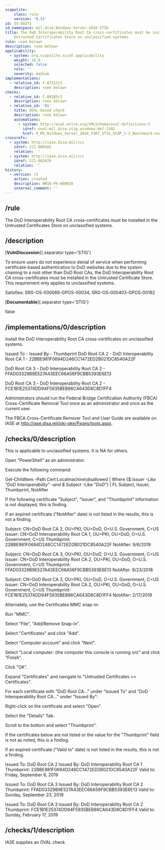 ```yaml
---
scapolite:
    class: rule
    version: '0.51'
id: SV-88271
id_namespace: mil.disa.Windows-Server-2016-STIG
title: The DoD Interoperability Root CA cross-certificates must be installed in the
    Untrusted Certificates Store on unclassified systems.
rule: <see below>
description: <see below>
applicability:
  - system: org.scapolite.xccdf.applicability
    weight: 10.0
    selected: false
    role: ''
    severity: medium
implementations:
  - relative_id: F-87313r2
    description: <see below>
checks:
  - relative_id: C-80185r2
    description: <see below>
  - relative_id: '01'
    title: OVAL-based check
    description: <see below>
    automations:
      - system: http://oval.mitre.org/XMLSchema/oval-definitions-5
        idref: oval:mil.disa.stig.windows:def:1102
        href: U_MS_Windows_Server_2016_V1R7_STIG_SCAP_1-2_Benchmark-oval.xml
crossrefs:
  - system: http://iase.disa.mil/cci
    idref: CCI-000185
    relation: ''
  - system: http://iase.disa.mil/cci
    idref: CCI-002470
    relation: ''
history:
  - version: r2
    action: created
    description: WN16-PK-000020
    internal_comment: ''
---
```



## /rule

The DoD Interoperability Root CA cross-certificates must be installed in the Untrusted Certificates Store on unclassified systems.

## /description

[**VulnDiscussion**]{.separator type='STIG'}

To ensure users do not experience denial of service when performing certificate-based authentication to DoD websites due to the system chaining to a root other than DoD Root CAs, the DoD Interoperability Root CA cross-certificates must be installed in the Untrusted Certificate Store. This requirement only applies to unclassified systems.

Satisfies: SRG-OS-000066-GPOS-00034, SRG-OS-000403-GPOS-00182

[**Documentable**]{.separator type='STIG'}

false

## /implementations/0/description

Install the DoD Interoperability Root CA cross-certificates on unclassified systems.

Issued To - Issued By - Thumbprint
DoD Root CA 2 - DoD Interoperability Root CA 1 - 22BBE981F0694D246CC1472ED2B021DC8540A22F

DoD Root CA 3 - DoD Interoperability Root CA 2 - FFAD03329B9E527A43EEC66A56F9CBB5393E6E13

DoD Root CA 3 - DoD Interoperability Root CA 2 - FCE1B1E25374DD94F5935BEB86CA643D8C8D1FF4

Administrators should run the Federal Bridge Certification Authority (FBCA) Cross-Certificate Removal Tool once as an administrator and once as the current user.

The FBCA Cross-Certificate Remover Tool and User Guide are available on IASE at http://iase.disa.mil/pki-pke/Pages/tools.aspx.

## /checks/0/description

This is applicable to unclassified systems. It is NA for others.

Open "PowerShell" as an administrator.

Execute the following command:

Get-ChildItem -Path Cert:Localmachine\disallowed | Where {$_.Issuer -Like "*DoD Interoperability*" -and $_.Subject -Like "*DoD*"} | FL Subject, Issuer, Thumbprint, NotAfter

If the following certificate "Subject", "Issuer", and "Thumbprint" information is not displayed, this is finding.

If an expired certificate ("NotAfter" date) is not listed in the results, this is not a finding.

Subject: CN=DoD Root CA 2, OU=PKI, OU=DoD, O=U.S. Government, C=US
Issuer: CN=DoD Interoperability Root CA 1, OU=PKI, OU=DoD, O=U.S. Government, C=US
Thumbprint: 22BBE981F0694D246CC1472ED2B021DC8540A22F
NotAfter: 9/6/2019

Subject: CN=DoD Root CA 3, OU=PKI, OU=DoD, O=U.S. Government, C=US
Issuer: CN=DoD Interoperability Root CA 2, OU=PKI, OU=DoD, O=U.S. Government, C=US
Thumbprint: FFAD03329B9E527A43EEC66A56F9CBB5393E6E13
NotAfter: 9/23/2018

Subject: CN=DoD Root CA 3, OU=PKI, OU=DoD, O=U.S. Government, C=US
Issuer: CN=DoD Interoperability Root CA 2, OU=PKI, OU=DoD, O=U.S. Government, C=US
Thumbprint: FCE1B1E25374DD94F5935BEB86CA643D8C8D1FF4
NotAfter: 2/17/2019

Alternately, use the Certificates MMC snap-in:

Run "MMC".

Select "File", "Add/Remove Snap-in".

Select "Certificates" and click "Add".

Select "Computer account" and click "Next".

Select "Local computer: (the computer this console is running on)" and click "Finish".

Click "OK".

Expand "Certificates" and navigate to "Untrusted Certificates >> Certificates".

For each certificate with "DoD Root CA&#8230;" under "Issued To" and "DoD Interoperability Root CA&#8230;" under "Issued By":

Right-click on the certificate and select "Open".

Select the "Details" Tab.

Scroll to the bottom and select "Thumbprint".

If the certificates below are not listed or the value for the "Thumbprint" field is not as noted, this is a finding.

If an expired certificate ("Valid to" date) is not listed in the results, this is not a finding.

Issued To: DoD Root CA 2
Issued By: DoD Interoperability Root CA 1
Thumbprint: 22BBE981F0694D246CC1472ED2B021DC8540A22F
Valid to: Friday, September 6, 2019

Issued To: DoD Root CA 3
Issued By: DoD Interoperability Root CA 2
Thumbprint: FFAD03329B9E527A43EEC66A56F9CBB5393E6E13
Valid to: Sunday, September 23, 2018

Issued To: DoD Root CA 3
Issued By: DoD Interoperability Root CA 2
Thumbprint: FCE1B1E25374DD94F5935BEB86CA643D8C8D1FF4
Valid to: Sunday, February 17, 2019

## /checks/1/description

IASE supplies an OVAL check.
